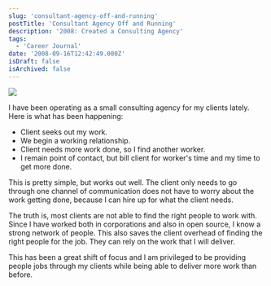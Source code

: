 ```yaml
---
slug: 'consultant-agency-off-and-running'
postTitle: 'Consultant Agency Off and Running'
description: '2008: Created a Consulting Agency'
tags:
  - 'Career Journal'
date: '2008-09-16T12:42:49.000Z'
isDraft: false
isArchived: false
---
```


![](/2008-09-16-consultant-agency-off-and-running/_consultants.jpg)

I have been operating as a small consulting agency for my clients lately. Here is what has been happening:

- Client seeks out my work.
- We begin a working relationship.
- Client needs more work done, so I find another worker.
- I remain point of contact, but bill client for worker's time and my time to get more done.

This is pretty simple, but works out well. The client only needs to go through one channel of communication does not have to worry about the work getting done, because I can hire up for what the client needs.

The truth is, most clients are not able to find the right people to work with. Since I have worked both in corporations and also in open source, I know a strong network of people. This also saves the client overhead of finding the right people for the job. They can rely on the work that I will deliver.

This has been a great shift of focus and I am privileged to be providing people jobs through my clients while being able to deliver more work than before.

